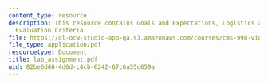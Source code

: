 ```yaml
---
content_type: resource
description: This resource contains Goals and Expectations, Logistics and Parameters,
  Evaluation Criteria.
file: https://ol-ocw-studio-app-qa.s3.amazonaws.com/courses/cms-998-videogame-theory-and-analysis-fall-2006/82be6d464d6dc4cb624267c6a55c659a_lab_assignment.pdf
file_type: application/pdf
resourcetype: Document
title: lab_assignment.pdf
uid: 82be6d46-4d6d-c4cb-6242-67c6a55c659a
---
```

